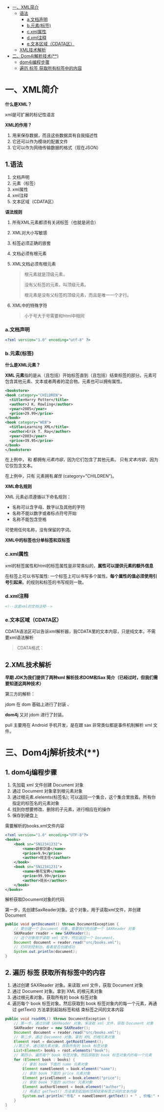 * [一、XML简介](#一xml简介)
   * [语法](#语法)
     * [a.文档声明](#a文档声明)
     * [b.元素(标签)](#b元素标签)
     * [c.xml属性](#cxml属性)
     * [d.xml注释](#dxml注释)
     * [e.文本区域（CDATA区）](#e文本区域cdata区)
   * [XML技术解析](#xml技术解析)
* [二、Dom4j解析技术(**)](#二dom4j解析技术)
   * [dom4j编程步骤](#dom4j编程步骤)
   * [遍历 标签 获取所有标签中的内容](#遍历-标签-获取所有标签中的内容)

# 一、XML简介

**什么是XML？**

xml是可扩展的标记性语言

**XML的作用？**

1. 用来保存数据，而且这些数据具有自我描述性
2. 它还可以作为模块的配置文件
3. 它可以作为网络传输数据的格式（现在JSON）

## 1.语法

1. 文档声明
2. 元素（标签）
3. xml属性
4. xml注释
5. 文本区域（CDATA区）

**语法规则**

1. 所有XML元素都须有关闭标签（也就是闭合）

2. XML对大小写敏感

3. 标签必须正确的嵌套

4. 文档必须有根元素

5. XML文档必须有根元素

   > 根元素就是顶级元素，
   >
   > 没有父标签的元素，叫顶级元素。
   >
   > 根元素是没有父标签的顶级元素，而且是唯一一个才行。

6. XML中的特殊字符

   > 小于号大于号需要和html中相同

### a.文档声明

~~~xml
<?xml version="1.0" encoding="utf-8" ?>
~~~

### b.元素(标签)

**什么是XML元素？**

**XML 元素**指的是从（且包括）开始标签直到（且包括）结束标签的部分。元素可包含其他元素、文本或者两者的混合物。元素也可以拥有属性。

~~~xml
<bookstore>
<book category="CHILDREN">
  <title>Harry Potter</title> 
  <author>J K. Rowling</author> 
  <year>2005</year> 
  <price>29.99</price> 
</book>
<book category="WEB">
  <title>Learning XML</title> 
  <author>Erik T. Ray</author> 
  <year>2003</year> 
  <price>39.95</price> 
</book>
</bookstore> 
~~~

在上例中，<bookstore> 和 <book>  都拥有*元素内容*，因为它们包含了其他元素。<author> 只有*文本内容*，因为它仅包含文本。

在上例中，只有 <book> 元素拥有*属性* (category="CHILDREN")。



**XML命名规则**

XML 元素必须遵循以下命名规则：

* 名称可以含字母、数字以及其他的字符 
* 名称不能以数字或者标点符号开始 
* 名称不能包含空格 

可使用任何名称，没有保留的字词。

**XML中的标签也分单标签和双标签**

### c.xml属性

xml的标签属性和html的标签属性是非常类似的，**属性可以提供元素的额外信息**

在标签上可以书写属性:
		一个标签上可以书写多个属性。**每个属性的值必须使用引号引起来**。的规则和标签的书写规则一致。

### d.xml注释

~~~xml
<!--这是xml的文档注释-->
~~~

### e.文本区域（CDATA区）

CDATA语法区可以告诉xml解析器，我CDATA里的文本内容，只是纯文本，不需要xml语法解析

> CDATA格式：
>
> <![CDATA[这里可以把你输入的字符原样显示，不会解析xml]]>



## 2.XML技术解析

**早期 JDK为我们提供了两种xml 解析技术DOM和Sax 简介（已经过时，但我们需要知道这两种技术）**



第三方的解析：

jdom 在 dom 基础上进行了封装 、 

**dom4j** 又对 jdom 进行了封装。 

pull 主要用在 Android 手机开发，是在跟 sax 非常类似都是事件机制解析 xml 文件。 



# 三、Dom4j解析技术(**)

## 1. dom4j编程步骤

1. 先加载 xml 文件创建 Document 对象
2. 通过 Document 对象拿到根元素对象
3. 通过根元素.elelemts(标签名); 可以返回一个集合，这个集合里放着。所有你指定的标签名的元素对象
4. 找到你想要修改、删除的子元素，进行相应在的操作
5. 保存到硬盘上



需要解析的books.xml文件内容

~~~xml
<?xml version="1.0" encoding="UTF-8"?>
<books> 
    <book sn="SN12341232">
        <name>辟邪剑谱</name> 
        <price>9.9</price>
        <author>班主任</author> 
    </book> 
    <book sn="SN12341231">
        <name>葵花宝典</name> 
        <price>99.99</price> 
        <author>班长</author>
    </book> 
</books>
~~~



解析获取Document对象的代码

第一步，先创建SaxReader对象。这个对象，用于读取xml文件，并创建Document

~~~java
public void getDocument() throws DocumentException { 
    // 要创建一个 Document 对象，需要我们先创建一个 SAXReader 对象
    SAXReader reader = new SAXReader();
    // 这个对象用于读取 xml 文件，然后返回一个 Document。
    Document document = reader.read("src/books.xml");
    // 打印到控制台，看看是否创建成功
    System.out.println(document);
}
~~~



## 2. 遍历 标签 获取所有标签中的内容

1. 通过创建 SAXReader 对象。来读取 xml 文件，获取 Document 对象
2. 通过 Document 对象。拿到 XML 的根元素对象
3. 通过根元素对象。获取所有的 book 标签对象
4. 遍历每个 book 标签对象。然后获取到 book 标签对象内的每一个元素，再通过 getText() 方法拿到起始标签和结 束标签之间的文本内容 

~~~java
public void readXML() throws DocumentException {
    // 第一步，通过创建 SAXReader 对象。来读取 xml 文件，获取 Document 对象
    SAXReader reader = new SAXReader();
    Document document = reader.read("src/books.xml");
    // 第二步，通过 Document 对象。拿到 XML 的根元素对象
    Element root = document.getRootElement();
    //第三步，通过根元素对象。获取所有的 book 标签对象
    List<Element> books = root.elements("book");
    // 第四小，遍历每个 book 标签对象。然后获取到 book 标签对象内的每一个元素
    for (Element book : books) {
        // 拿到 book 下面的 name 元素对象
        Element nameElement = book.element("name");
        // 拿到 book 下面的 price 元素对象
        Element priceElement = book.element("price");
        // 拿到 book 下面的 author 元素对象
        Element authorElement = book.element("author");
        // 再通过 getText() 方法拿到起始标签和结束标签之间的文本内容
        System.out.println("书名" + nameElement.getText() + " , 价格:" + priceElement.getText() + ", 作者：" + authorElement.getText());
    }
}
~~~

